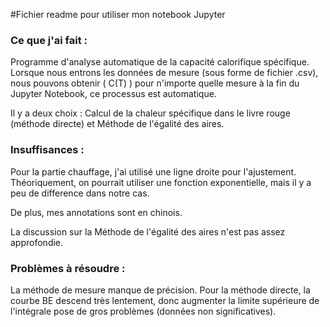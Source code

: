 #Fichier readme pour utiliser mon notebook Jupyter


### Ce que j'ai fait :

Programme d'analyse automatique de la capacité calorifique spécifique. Lorsque nous entrons les données de mesure (sous forme de fichier .csv), nous pouvons obtenir \( C(T) \) pour n'importe quelle mesure à la fin du Jupyter Notebook, ce processus est automatique.

Il y a deux choix : Calcul de la chaleur spécifique dans le livre rouge (méthode directe) et Méthode de l'égalité des aires.

### Insuffisances :

Pour la partie chauffage, j'ai utilisé une ligne droite pour l'ajustement. Théoriquement, on pourrait utiliser une fonction exponentielle, mais il y a peu de difference dans notre cas.

De plus, mes annotations sont en chinois.

La discussion sur la Méthode de l'égalité des aires n'est pas assez approfondie.

### Problèmes à résoudre :

La méthode de mesure manque de précision. Pour la méthode directe, la courbe BE descend très lentement, donc augmenter la limite supérieure de l'intégrale pose de gros problèmes (données non significatives).


